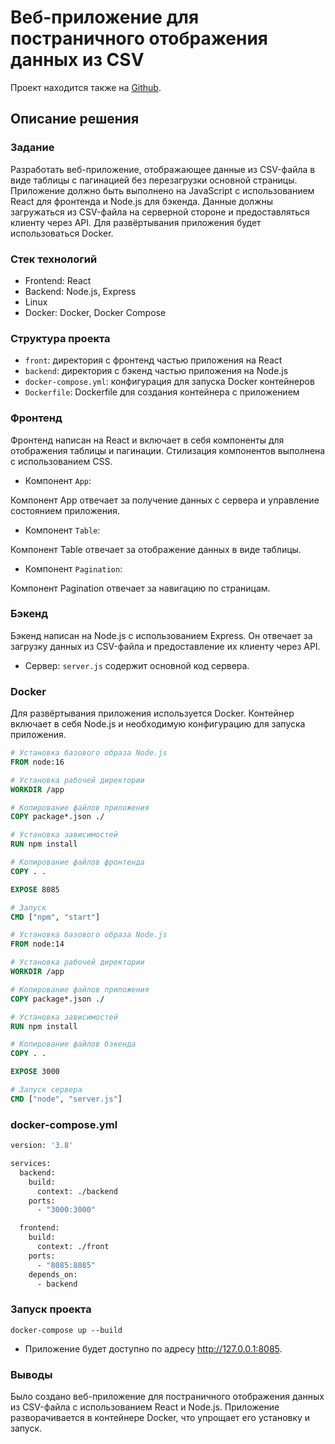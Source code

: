 # Веб-приложение для постраничного отображения данных из CSV

Проект находится также на [Github](https://github.com/MariTHH/gpn-it-task).

## Описание решения

### Задание

Разработать веб-приложение, отображающее данные из CSV-файла в виде таблицы с пагинацией без перезагрузки основной страницы. Приложение должно быть выполнено на JavaScript с использованием React для фронтенда и Node.js для бэкенда. Данные должны загружаться из CSV-файла на серверной стороне и предоставляться клиенту через API. Для развёртывания приложения будет использоваться Docker.

### Стек технологий

* Frontend: React
* Backend: Node.js, Express
* Linux
* Docker: Docker, Docker Compose

### Структура проекта

* `front`: директория с фронтенд частью приложения на React
* `backend`: директория с бэкенд частью приложения на Node.js
* `docker-compose.yml`: конфигурация для запуска Docker контейнеров
* `Dockerfile`: Dockerfile для создания контейнера с приложением

### Фронтенд

Фронтенд написан на React и включает в себя компоненты для отображения таблицы и пагинации. Стилизация компонентов выполнена с использованием CSS.

* Компонент `App`:

Компонент App отвечает за получение данных с сервера и управление состоянием приложения.

* Компонент `Table`:

Компонент Table отвечает за отображение данных в виде таблицы.

* Компонент `Pagination`: 

Компонент Pagination отвечает за навигацию по страницам.

### Бэкенд

Бэкенд написан на Node.js с использованием Express. Он отвечает за загрузку данных из CSV-файла и предоставление их клиенту через API.

* Сервер: `server.js` содержит основной код сервера.

### Docker

Для развёртывания приложения используется Docker. Контейнер включает в себя Node.js и необходимую конфигурацию для запуска приложения.

``` dockerfile
# Установка базового образа Node.js
FROM node:16

# Установка рабочей директории
WORKDIR /app

# Копирование файлов приложения
COPY package*.json ./

# Установка зависимостей
RUN npm install

# Копирование файлов фронтенда
COPY . .

EXPOSE 8085

# Запуск 
CMD ["npm", "start"]
```

``` dockerfile
# Установка базового образа Node.js
FROM node:14

# Установка рабочей директории
WORKDIR /app

# Копирование файлов приложения
COPY package*.json ./

# Установка зависимостей
RUN npm install

# Копирование файлов бэкенда
COPY . .

EXPOSE 3000

# Запуск сервера
CMD ["node", "server.js"]
```

### docker-compose.yml

```dockerfile
version: '3.8'

services:
  backend:
    build:
      context: ./backend
    ports:
      - "3000:3000"

  frontend:
    build:
      context: ./front
    ports:
      - "8085:8085"
    depends_on:
      - backend     
```

### Запуск проекта

```console
docker-compose up --build
```

* Приложение будет доступно по адресу http://127.0.0.1:8085.

### Выводы

Было создано веб-приложение для постраничного отображения данных из CSV-файла с использованием React и Node.js. Приложение разворачивается в контейнере Docker, что упрощает его установку и запуск.